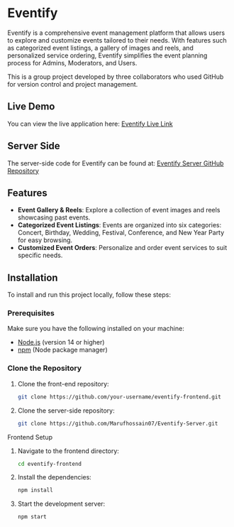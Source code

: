 # Eventify

Eventify is a comprehensive event management platform that allows users to explore and customize events tailored to their needs. With features such as categorized event listings, a gallery of images and reels, and personalized service ordering, Eventify simplifies the event planning process for Admins, Moderators, and Users.

This is a group project developed by three collaborators who used GitHub for version control and project management.

## Live Demo

You can view the live application here: [Eventify Live Link](https://eventify-bd.netlify.app/)

## Server Side

The server-side code for Eventify can be found at: [Eventify Server GitHub Repository](https://github.com/Marufhossain07/Eventify-Server)

## Features

- **Event Gallery & Reels**: Explore a collection of event images and reels showcasing past events.
- **Categorized Event Listings**: Events are organized into six categories: Concert, Birthday, Wedding, Festival, Conference, and New Year Party for easy browsing.
- **Customized Event Orders**: Personalize and order event services to suit specific needs.

## Installation

To install and run this project locally, follow these steps:

### Prerequisites

Make sure you have the following installed on your machine:

- [Node.js](https://nodejs.org/) (version 14 or higher)
- [npm](https://www.npmjs.com/) (Node package manager)

### Clone the Repository

1. Clone the front-end repository:
   ```bash
   git clone https://github.com/your-username/eventify-frontend.git
2. Clone the server-side repository:
    ```bash
    git clone https://github.com/Marufhossain07/Eventify-Server.git

Frontend Setup
1. Navigate to the frontend directory:
    ```bash
    cd eventify-frontend
2. Install the dependencies:
    ```bash
    npm install
3. Start the development server:
    ```bash
    npm start

